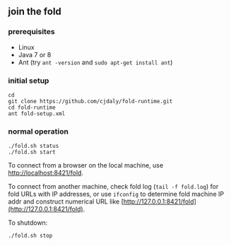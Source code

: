 ## join the fold

### prerequisites

- Linux
- Java 7 or 8
- Ant (try `ant -version` and `sudo apt-get install ant`)

### initial setup

    cd
    git clone https://github.com/cjdaly/fold-runtime.git
    cd fold-runtime
    ant fold-setup.xml

### normal operation

    ./fold.sh status
    ./fold.sh start

To connect from a browser on the local machine, use [http://localhost:8421/fold](http://localhost:8421/fold).

To connect from another machine, check fold log (`tail -f fold.log`) for fold URLs with IP addresses, or use `ifconfig` to determine fold machine IP addr and construct numerical URL like [http://127.0.0.1:8421/fold](http://127.0.0.1:8421/fold).

To shutdown:

    ./fold.sh stop


